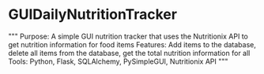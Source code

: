 # GUIDailyNutritionTracker
"""
Purpose: A simple GUI nutrition tracker that uses the Nutritionix API to get nutrition information for food items
Features: Add items to the database, delete all items from the database, get the total nutrition information for all
Tools: Python, Flask, SQLAlchemy, PySimpleGUI, Nutritionix API
"""
